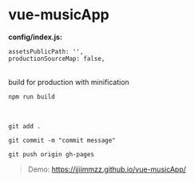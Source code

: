# vue-musicApp

**config/index.js:**

```
assetsPublicPath: '',
productionSourceMap: false,
```

</br>
build for production with minification

`npm run build`

</br>

```
git add .

git commit -m "commit message"

git push origin gh-pages
```

>Demo: https://jjiimmzz.github.io/vue-musicApp/
